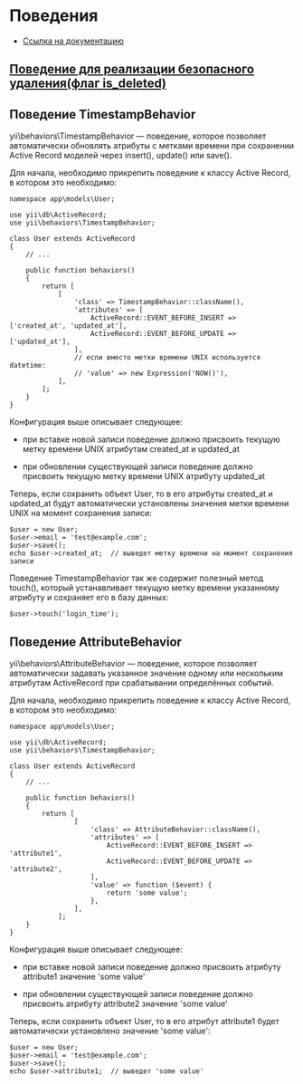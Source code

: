 # Поведения

- [Ссылка на документацию](http://www.yiiframework.com/doc-2.0/guide-concept-behaviors.html)

## [Поведение для реализации безопасного удаления(флаг is_deleted)](https://github.com/yii2tech/ar-softdelete)

## Поведение TimestampBehavior

yii\behaviors\TimestampBehavior — поведение, которое позволяет автоматически обновлять атрибуты с метками времени при сохранении Active Record моделей через insert(), update() или save().
 
Для начала, необходимо прикрепить поведение к классу Active Record, в котором это необходимо:
```
namespace app\models\User;

use yii\db\ActiveRecord;
use yii\behaviors\TimestampBehavior;

class User extends ActiveRecord
{
    // ...

    public function behaviors()
    {
        return [
            [
                'class' => TimestampBehavior::className(),
                'attributes' => [
                    ActiveRecord::EVENT_BEFORE_INSERT => ['created_at', 'updated_at'],
                    ActiveRecord::EVENT_BEFORE_UPDATE => ['updated_at'],
                ],
                // если вместо метки времени UNIX используется datetime:
                // 'value' => new Expression('NOW()'),
            ],
        ];
    }
}

```
Конфигурация выше описывает следующее:

- при вставке новой записи поведение должно присвоить текущую метку времени UNIX атрибутам created_at и updated_at

- при обновлении существующей записи поведение должно присвоить текущую метку времени UNIX атрибуту updated_at

Теперь, если сохранить объект User, то в его атрибуты created_at и updated_at будут автоматически установлены значения метки времени UNIX на момент сохранения записи:
```
$user = new User;
$user->email = 'test@example.com';
$user->save();
echo $user->created_at;  // выведет метку времени на момент сохранения записи

```
Поведение TimestampBehavior так же содержит полезный метод touch(), который устанавливает текущую метку времени указанному атрибуту и сохраняет его в базу данных:
```
$user->touch('login_time');
```

## Поведение AttributeBehavior

yii\behaviors\AttributeBehavior — поведение, которое позволяет автоматически задавать указанное значение одному или нескольким атрибутам ActiveRecord при срабатывании определённых событий.
 
Для начала, необходимо прикрепить поведение к классу Active Record, в котором это необходимо:
```
namespace app\models\User;

use yii\db\ActiveRecord;
use yii\behaviors\TimestampBehavior;

class User extends ActiveRecord
{
    // ...

    public function behaviors()
    {
        return [
                [
                    'class' => AttributeBehavior::className(),
                    'attributes' => [
                        ActiveRecord::EVENT_BEFORE_INSERT => 'attribute1',
                        ActiveRecord::EVENT_BEFORE_UPDATE => 'attribute2',
                    ],
                    'value' => function ($event) {
                        return 'some value';
                    },
                ],
            ];
    }
}

```
Конфигурация выше описывает следующее:

- при вставке новой записи поведение должно присвоить атрибуту attribute1 значение 'some value'

- при обновлении существующей записи поведение должно присвоить атрибуту attribute2 значение 'some value'

Теперь, если сохранить объект User, то в его атрибут attribute1 будет автоматически установлено значение 'some value':
```
$user = new User;
$user->email = 'test@example.com';
$user->save();
echo $user->attribute1;  // выведет 'some value'

```
